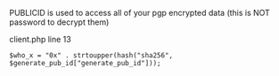 PUBLICID is used to access all of your pgp encrypted data (this is NOT password to decrypt them)

client.php line 13
```
$who_x = "0x" . strtoupper(hash("sha256", $generate_pub_id["generate_pub_id"]));
```
